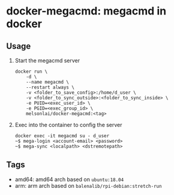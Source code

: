 # docker-megacmd: megacmd in docker

## Usage

1. Start the megacmd server
    ```
    docker run \
        -d \
        --name megacmd \
        --restart always \
        -v <folder_to_save_config>:/home/d_user \
        -v <folder_to_sync_outside>:<folder_to_sync_inside> \
        -e PUID=<exec_user_id> \
        -e PGID=<exec_group_id> \
        melsonlai/docker-megacmd:<tag>
    ```
2. Exec into the container to config the server
    ```
    docker exec -it megacmd su - d_user
    ~$ mega-login <account-email> <password>
    ~$ mega-sync <localpath> <dstremotepath>
    ```

## Tags

+ amd64: amd64 arch based on `ubuntu:18.04`
+ arm: arm arch based on `balenalib/rpi-debian:stretch-run`
